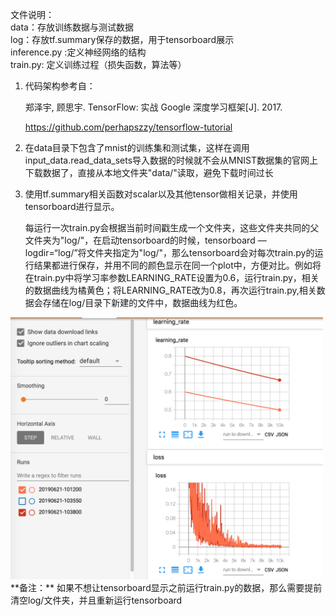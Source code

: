 文件说明：  
data：存放训练数据与测试数据  
log：存放tf.summary保存的数据，用于tensorboard展示  
inference.py :定义神经网络的结构  
train.py: 定义训练过程（损失函数，算法等） 


1. 代码架构参考自：

   郑泽宇, 顾思宇. TensorFlow: 实战 Google 深度学习框架[J]. 2017.

   https://github.com/perhapszzy/tensorflow-tutorial

2. 在data目录下包含了mnist的训练集和测试集，这样在调用input_data.read_data_sets导入数据的时候就不会从MNIST数据集的官网上下载数据了，直接从本地文件夹"data/"读取，避免下载时间过长

3. 使用tf.summary相关函数对scalar以及其他tensor做相关记录，并使用tensorboard进行显示。

   每运行一次train.py会根据当前时间戳生成一个文件夹，这些文件夹共同的父文件夹为"log/"，在启动tensorboard的时候，tensorboard —logdir=“log/”将文件夹指定为"log/"，那么tensorboard会对每次train.py的运行结果都进行保存，并用不同的颜色显示在同一个plot中，方便对比。例如将在train.py中将学习率参数LEARNING_RATE设置为0.6，运行train.py，相关的数据曲线为橘黄色；将LEARNING_RATE改为0.8，再次运行train.py,相关数据会存储在log/目录下新建的文件中，数据曲线为红色。

 
<img src="https://raw.githubusercontent.com/figure-it-out/TensorFlow/master/mnist/Res/2019-06-21 10.44.38.png" width=500 />
   **备注：** 如果不想让tensorboard显示之前运行train.py的数据，那么需要提前清空log/文件夹，并且重新运行tensorboard
